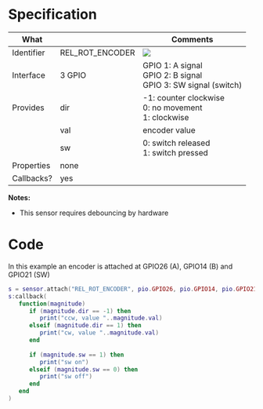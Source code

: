 # Specification

| What         |                 | Comments                   |
|--------------|-----------------|----------------------------|
| Identifier   | REL_ROT_ENCODER | ![](http://git.whitecatboard.org/encoder.png)|
| Interface    | 3 GPIO          | GPIO 1: A signal<br/>GPIO 2: B signal<br/>GPIO 3: SW signal (switch)|
| Provides     | dir             | -1: counter clockwise<br/>0: no movement<br/>1: clockwise|
|              | val             | encoder value              |
|              | sw              | 0: switch released<br/>1: switch pressed|
| Properties   | none            |                            |
| Callbacks?   | yes             | |

**Notes:**

  * This sensor requires debouncing by hardware

# Code

In this example an encoder is attached at GPIO26 (A), GPIO14 (B) and GPIO21 (SW)
```lua
s = sensor.attach("REL_ROT_ENCODER", pio.GPIO26, pio.GPIO14, pio.GPIO21)
s:callback(
   function(magnitude)
      if (magnitude.dir == -1) then
         print("ccw, value "..magnitude.val)
      elseif (magnitude.dir == 1) then
         print("cw, value "..magnitude.val)
      end
      
      if (magnitude.sw == 1) then
         print("sw on")
      elseif (magnitude.sw == 0) then
         print("sw off")
      end
   end
)
```